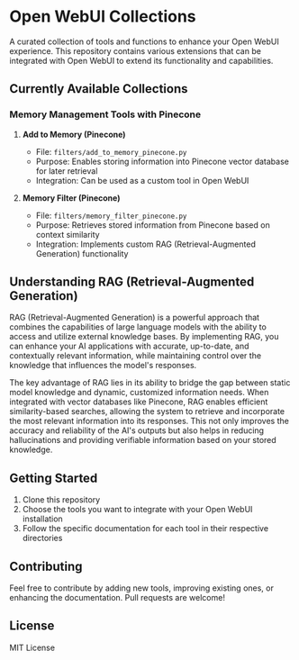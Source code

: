 # Open WebUI Collections

A curated collection of tools and functions to enhance your Open WebUI experience. This repository contains various extensions that can be integrated with Open WebUI to extend its functionality and capabilities.

## Currently Available Collections

### Memory Management Tools with Pinecone

1. **Add to Memory (Pinecone)**
   - File: `filters/add_to_memory_pinecone.py`
   - Purpose: Enables storing information into Pinecone vector database for later retrieval
   - Integration: Can be used as a custom tool in Open WebUI

2. **Memory Filter (Pinecone)**
   - File: `filters/memory_filter_pinecone.py`
   - Purpose: Retrieves stored information from Pinecone based on context similarity
   - Integration: Implements custom RAG (Retrieval-Augmented Generation) functionality

## Understanding RAG (Retrieval-Augmented Generation)

RAG (Retrieval-Augmented Generation) is a powerful approach that combines the capabilities of large language models with the ability to access and utilize external knowledge bases. By implementing RAG, you can enhance your AI applications with accurate, up-to-date, and contextually relevant information, while maintaining control over the knowledge that influences the model's responses.

The key advantage of RAG lies in its ability to bridge the gap between static model knowledge and dynamic, customized information needs. When integrated with vector databases like Pinecone, RAG enables efficient similarity-based searches, allowing the system to retrieve and incorporate the most relevant information into its responses. This not only improves the accuracy and reliability of the AI's outputs but also helps in reducing hallucinations and providing verifiable information based on your stored knowledge.

## Getting Started

1. Clone this repository
2. Choose the tools you want to integrate with your Open WebUI installation
3. Follow the specific documentation for each tool in their respective directories

## Contributing

Feel free to contribute by adding new tools, improving existing ones, or enhancing the documentation. Pull requests are welcome!

## License

MIT License

